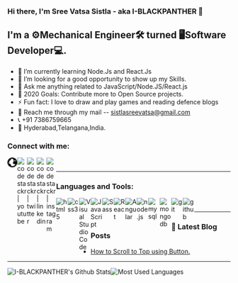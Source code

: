 ### Hi there, I'm Sree Vatsa Sistla - aka I-BLACKPANTHER 👋

## I'm a ⚙️Mechanical Engineer🛠️ turned 🖥️Software Developer💻.

- 🌱 I’m currently learning Node.Js and React.Js
- 💯 I’m looking for a good opportunity to show up my Skills.
- 💬 Ask me anything related to JavaScript/Node.JS/React.js
- 🥅 2020 Goals: Contribute more to Open Source projects.
- ⚡ Fun fact: I love to draw and play games and reading defence blogs
- 📧 Reach me through my mail -- sistlasreevatsa@gmail.com
- 📞 +91 7386759665
- 📍 Hyderabad,Telangana,India.

### Connect with me:

[<img align="left" alt="codeSTACKr.com" width="22px" src="https://raw.githubusercontent.com/iconic/open-iconic/master/svg/globe.svg" />][website]
[<img align="left" alt="codestackr | youtube" width="22px" src="https://cdn.jsdelivr.net/npm/simple-icons@v3/icons/youtube.svg" />][youtube]
[<img align="left" alt="codestackr | twitter" width="22px" src="https://cdn.jsdelivr.net/npm/simple-icons@v3/icons/twitter.svg" />][twitter]
[<img align="left" alt="codestackr | linkedin" width="22px" src="https://cdn.jsdelivr.net/npm/simple-icons@v3/icons/linkedin.svg" />][linkedin]
[<img align="left" alt="codestackr | instagram" width="22px" src="https://cdn.jsdelivr.net/npm/simple-icons@v3/icons/instagram.svg" />][instagram]

<br />

---

### Languages and Tools:


[<img align="left" alt="html5" width="26px" src="https://devicons.github.io/devicon/devicon.git/icons/html5/html5-original-wordmark.svg" />][link]
[<img align="left" alt="css3" width="26px" src="https:https://devicons.github.io/devicon/devicon.git/icons/css3/css3-original-wordmark.svg" />][link]
[<img align="left" alt="Visual Studio Code" width="26px" src="https://devicons.github.io/devicon/devicon.git/icons/visualstudio/visualstudio-plain-wordmark.svg" />][link]
[<img align="left" alt="JavaScript" width="26px" src="https://devicons.github.io/devicon/devicon.git/icons/javascript/javascript-original.svg" />][link]
[<img align="left" alt="Sass" width="26px" src="https://devicons.github.io/devicon/devicon.git/icons/sass/sass-original.svg" />][link]
[<img align="left" alt="React" width="26px" src="https://devicons.github.io/devicon/devicon.git/icons/react/react-original-wordmark.svg" />][link]
[<img align="left" alt="Angular" width="26px" src="https://devicons.github.io/devicon/devicon.git/icons/angularjs/angularjs-original-wordmark.svg" />][link]
[<img align="left" alt="node.js" width="26px" src="https://devicons.github.io/devicon/devicon.git/icons/nodejs/nodejs-original-wordmark.svg" />][link]
[<img align="left" alt="mysql" width="26px" src="https://devicons.github.io/devicon/devicon.git/icons/mysql/mysql-original-wordmark.svg" />][link]
[<img align="left" alt="mongodb" width="26px" src="https://devicons.github.io/devicon/devicon.git/icons/mongodb/mongodb-original-wordmark.svg" />][link]
[<img align="left" alt="git" width="26px" src="https://devicons.github.io/devicon/devicon.git/icons/git/git-original-wordmark.svg" />][link]
[<img align="left" alt="github" width="26px" src="https://devicons.github.io/devicon/devicon.git/icons/github/github-original-wordmark.svg" />][link]


<br />

---

### 📜 Latest Blog Posts

<!-- BLOG-POST-LIST:START -->
- [
How to Scroll to Top using Button. 
](https://dev.to/iblackpanther/how-to-scroll-back-to-top-button-19a0)
<!-- BLOG-POST-LIST:END -->

---

<img align='left' alt="I-BLACKPANTHER's Github Stats" src="https://github-readme-stats.i-blackpanther.vercel.app/api?username=I-BLACKPANTHER&count_private=true&show_icons=true&hide_border=true" />

<img  alt="Most Used Languages" src="https://github-readme-stats.vercel.app/api/top-langs/?username=I-BLACKPANTHER&show_icons=true&hide_border=true" />

[link]: https://github.com/I-BLACKPANTHER/I-BLACKPANTHER
[website]: https://instagram.com/sree_vatsa_sistla
[youtube]: https://instagram.com/sree_vatsa_sistla
[twitter]: https://instagram.com/sree_vatsa_sistla
[instagram]: https://instagram.com/sree_vatsa_sistla
[linkedin]: https://www.linkedin.com/in/sree-vatsa-sistla-5613b1192
